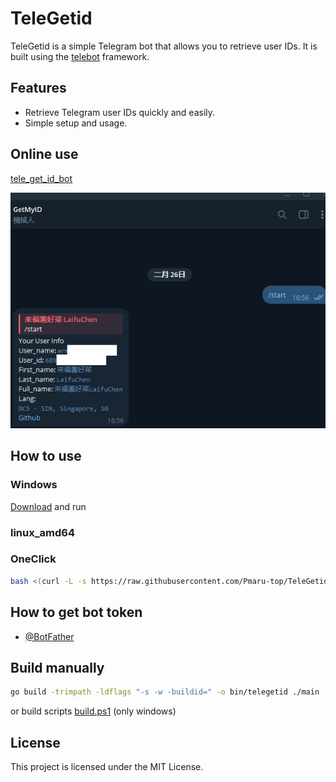 # TeleGetid

TeleGetid is a simple Telegram bot that allows you to retrieve user IDs. It is built using the [telebot](https://github.com/tucnak/telebot) framework.

## Features
- Retrieve Telegram user IDs quickly and easily.
- Simple setup and usage.

## Online use
[tele_get_id_bot](https://t.me/tele_get_id_bot)

![](1.png)

## How to use

### Windows
[Download](https://github.com/pmaru-top/telegetid/releases/download/1.0.0/telegetid_windows_amd64) and run

### linux_amd64

### OneClick
```sh
bash <(curl -L -s https://raw.githubusercontent.com/Pmaru-top/TeleGetid/refs/heads/main/1click.sh)
```

## How to get bot token
- [@BotFather](https://t.me/BotFather)

## Build manually
```sh
go build -trimpath -ldflags "-s -w -buildid=" -o bin/telegetid ./main
```

or build scripts [build.ps1](build.ps1) (only windows)

## License
This project is licensed under the MIT License.